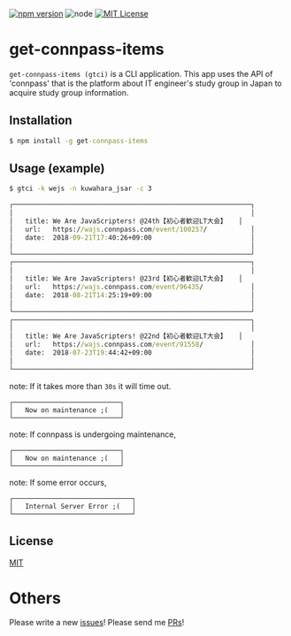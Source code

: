 [![npm version](https://badge.fury.io/js/get-connpass-items.svg)](https://badge.fury.io/js/get-connpass-items)
![node](https://img.shields.io/badge/node-%3E%3D%208.0.0-brightgreen.svg?style=social)
[![MIT License](http://img.shields.io/badge/license-MIT-blue.svg?style=flat)](LICENSE)

# get-connpass-items

`get-connpass-items (gtci)` is a CLI application. This app uses the API of 'connpass' that is the platform about IT engineer's study group in Japan to acquire study group information.

## Installation

```cmd
$ npm install -g get-connpass-items
```

## Usage (example)

```cmd
$ gtci -k wejs -n kuwahara_jsar -c 3

┌────────────────────────────────────────────────────────────┐
│                                                            │
│   title: We Are JavaScripters! @24th【初心者歓迎LT大会】   │
│   url:   https://wajs.connpass.com/event/100257/           │
│   date:  2018-09-21T17:40:26+09:00                         │
│                                                            │
└────────────────────────────────────────────────────────────┘
┌────────────────────────────────────────────────────────────┐
│                                                            │
│   title: We Are JavaScripters! @23rd【初心者歓迎LT大会】   │
│   url:   https://wajs.connpass.com/event/96435/            │
│   date:  2018-08-21T14:25:19+09:00                         │
│                                                            │
└────────────────────────────────────────────────────────────┘
┌────────────────────────────────────────────────────────────┐
│                                                            │
│   title: We Are JavaScripters! @22nd【初心者歓迎LT大会】   │
│   url:   https://wajs.connpass.com/event/91558/            │
│   date:  2018-07-23T19:44:42+09:00                         │
│                                                            │
└────────────────────────────────────────────────────────────┘
```

note: If it takes more than `30s` it will time out.

```
┌───────────────────────────┐
│   Now on maintenance ;(   │
└───────────────────────────┘
```

note: If connpass is undergoing maintenance,

```
┌───────────────────────────┐
│   Now on maintenance ;(   │
└───────────────────────────┘
```

note: If some error occurs,

```
┌──────────────────────────────┐
│   Internal Server Error ;(   │
└──────────────────────────────┘
```

## License

[MIT](https://github.com/k-kuwahara/get-connpass-items/LICENSE)

# Others
Please write a new [issues](https://github.com/k-kuwahara/get-connpass-items/issues)! Please send me [PRs](https://github.com/k-kuwahara/get-connpass-items/pulls)!
